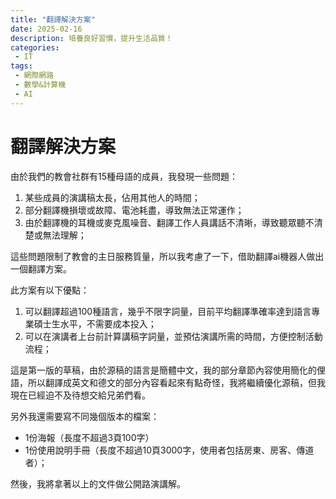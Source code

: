 ```yaml
---
title: "翻譯解決方案"
date: 2025-02-16
description: 培養良好習慣，提升生活品質！
categories:
 - IT
tags:
 - 網際網路
 - 數學&計算機
 - AI
---
```



# 翻譯解決方案

由於我們的教會社群有15種母語的成員，我發現一些問題：
1. 某些成員的演講稿太長，佔用其他人的時間；
2. 部分翻譯機損壞或故障、電池耗盡，導致無法正常運作；
3. 由於翻譯機的耳機或麥克風噪音、翻譯工作人員講話不清晰，導致聽眾聽不清楚或無法理解；

這些問題限制了教會的主日服務質量，所以我考慮了一下，借助翻譯ai機器人做出一個翻譯方案。

此方案有以下優點：
1. 可以翻譯超過100種語言，幾乎不限字詞量，目前平均翻譯準確率達到語言專業碩士生水平，不需要成本投入；
2. 可以在演講者上台前計算講稿字詞量，並預估演講所需的時間，方便控制活動流程；


這是第一版的草稿，由於源稿的語言是簡體中文，我的部分章節內容使用簡化的俚語，所以翻譯成英文和德文的部分內容看起來有點奇怪，我將繼續優化源稿，但我現在已經迫不及待想交給兄弟們看。

另外我還需要寫不同幾個版本的檔案：
- 1份海報（長度不超過3頁100字）
- 1份使用說明手冊（長度不超過10頁3000字，使用者包括房東、房客、傳道者）；

然後，我將拿著以上的文件做公開路演講解。